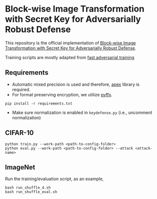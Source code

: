 # Block-wise Image Transformation with Secret Key for Adversarially Robust Defense

This repository is the official implementation of [Block-wise Image Transformation with Secret Key for Adversarially Robust Defense](http://arxiv.org/abs/2010.00801). 

Training scripts are mostly adapted from [fast adversarial training](https://github.com/locuslab/fast_adversarial)


## Requirements
* Automatic mixed precision is used and therefore, [apex](https://nvidia.github.io/apex/) library is required.
* For format preserving encryption, we utilize [pyffx](https://github.com/emulbreh/pyffx).

```setup
pip install -r requirements.txt
```
* Make sure normalization is enabled in `keydefense.py` (i.e., uncomment normalization)


## CIFAR-10

```
python train.py --work-path <path-to-config-folder>
python eval.py --work-path <path-to-config-folder> --attack <attack-name>
```

## ImageNet
Run the training/evaluation script, as an example,
```
bash run_shuffle_4.sh
bash run_shuffle_eval.sh
```

